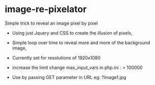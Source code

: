 # image-re-pixelator
Simple trick to reveal an image pixel by pixel

* Using just Jquery and CSS to create the illusion of pixels,
* Simple loop over time to reveal more and more of the background image,
* Currently set for resolutions of 1920x1080

* increase the limit change max_input_vars in php.ini : > 100000

* Use by passing GET parameter in URL eg: ?image1.jpg 
